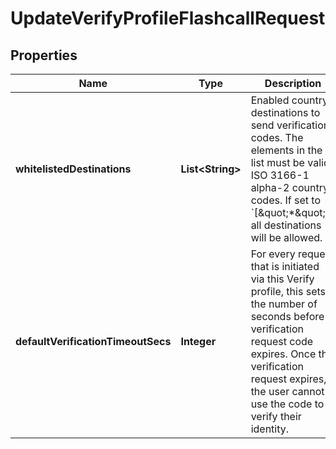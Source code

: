 

# UpdateVerifyProfileFlashcallRequest


## Properties

| Name | Type | Description | Notes |
|------------ | ------------- | ------------- | -------------|
|**whitelistedDestinations** | **List&lt;String&gt;** | Enabled country destinations to send verification codes. The elements in the list must be valid ISO 3166-1 alpha-2 country codes. If set to &#x60;[\&quot;*\&quot;]&#x60;, all destinations will be allowed. |  [optional] |
|**defaultVerificationTimeoutSecs** | **Integer** | For every request that is initiated via this Verify profile, this sets the number of seconds before a verification request code expires. Once the verification request expires, the user cannot use the code to verify their identity. |  [optional] |



